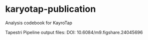 # karyotap-publication
Analysis codebook for KayroTap

Tapestri Pipeline output files:
DOI: 10.6084/m9.figshare.24045696
